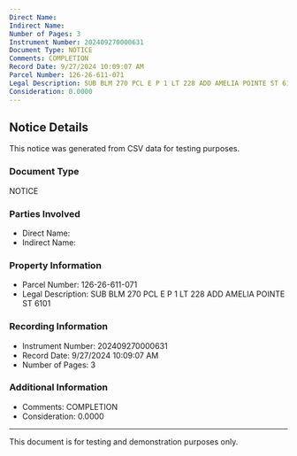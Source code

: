 ```yaml
---
Direct Name: 
Indirect Name: 
Number of Pages: 3
Instrument Number: 202409270000631
Document Type: NOTICE
Comments: COMPLETION
Record Date: 9/27/2024 10:09:07 AM
Parcel Number: 126-26-611-071
Legal Description: SUB BLM 270 PCL E P 1 LT 228 ADD AMELIA POINTE ST 6101
Consideration: 0.0000
---
```


## Notice Details

This notice was generated from CSV data for testing purposes.

### Document Type
NOTICE

### Parties Involved
- Direct Name: 
- Indirect Name: 

### Property Information
- Parcel Number: 126-26-611-071
- Legal Description: SUB BLM 270 PCL E P 1 LT 228 ADD AMELIA POINTE ST 6101

### Recording Information
- Instrument Number: 202409270000631
- Record Date: 9/27/2024 10:09:07 AM
- Number of Pages: 3

### Additional Information
- Comments: COMPLETION
- Consideration: 0.0000

---

This document is for testing and demonstration purposes only.
